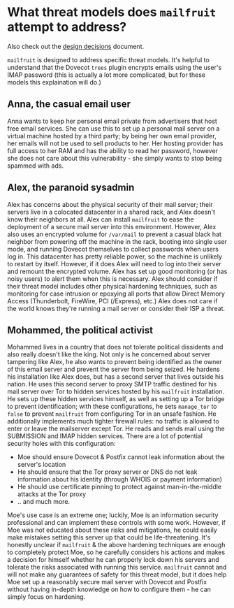 # What threat models does `mailfruit` attempt to address?

Also check out the [design decisions](design_decisions.md) document.

`mailfruit` is designed to address specific threat models. It's helpful to understand that the Dovecot `trees` plugin encrypts emails using the user's IMAP password (this is actually a lot more complicated, but for these models this explaination will do.)

## Anna, the casual email user
Anna wants to keep her personal email private from advertisers that host free email services. She can use this to set up a personal mail server on a virtual machine hosted by a third party; by being her own email provider, her emails will not be used to sell products to her. Her hosting provider has full access to her RAM and has the ability to read her password, however she does not care about this vulnerability - she simply wants to stop being spammed with ads.

## Alex, the paranoid sysadmin
Alex has concerns about the physical security of their mail server; their servers live in a colocated datacenter in a shared rack, and Alex doesn't know their neighbors at all. Alex can install `mailfruit` to ease the deployment of a secure mail server into this environment. However, Alex also uses an encrypted volume for `/var/mail` to prevent a casual black hat neighbor from powering off the machine in the rack, booting into single user mode, and running Dovecot themselves to collect passwords when users log in. This datacenter has pretty reliable power, so the machine is unlikely to restart by itself. However, if it does Alex will need to log into their server and remount the encrypted volume. Alex has set up good monitoring (or has noisy users) to alert them when this is necessary. Alex should consider if their threat model includes other physical hardening techniques, such as monitoring for case intrusion or epoxying all ports that allow Direct Memory Access (Thunderbolt, FireWire, PCI (/Express), etc.) Alex does not care if the world knows they're running a mail server or consider their ISP a threat.

## Mohammed, the political activist
Mohammed lives in a country that does not tolerate political dissidents and also really doesn't like the king. Not only is he concerned about server tampering like Alex, he also wants to prevent being identified as the owner of this email server and prevent the server from being seized. He hardens his installation like Alex does, but has a second server that lives outside his nation. He uses this second server to proxy SMTP traffic destined for his mail server over Tor to hidden services hosted by his `mailfruit` installation. He sets up these hidden services himself, as well as setting up a Tor bridge to prevent identification; with these configurations, he sets `manage_tor` to `false` to prevent `mailfruit` from configuring Tor in an unsafe fashion. He additionally implements much tighter firewall rules: no traffic is allowed to enter or leave the mailserver except Tor. He reads and sends mail using the SUBMISSION and IMAP hidden services. There are a lot of potential security holes with this configuration: 

* Moe should ensure Dovecot & Postfix cannot leak information about the server's location
* He should ensure that the Tor proxy server or DNS do not leak information about his identity (through WHOIS or payment information)
* He should use certificate pinning to protect against man-in-the-middle attacks at the Tor proxy
* .. and much more.

Moe's use case is an extreme one; luckily, Moe is an information security professional and can implement these controls with some work. However, if Moe was not educated about these risks and mitigations, he could easily make mistakes setting this server up that could be life-threatening. It's honestly unclear if `mailfruit` & the above hardening techniques are enough to completely protect Moe, so he carefully considers his actions and makes a decision for himself whether he can properly lock down his servers and tolerate the risks associated with running this service. `mailfruit` cannot and will not make any guarantees of safety for this threat model, but it does help Moe set up a reasonably secure mail server with Dovecot and Postfix without having in-depth knowledge on how to configure them - he can simply focus on hardening.
